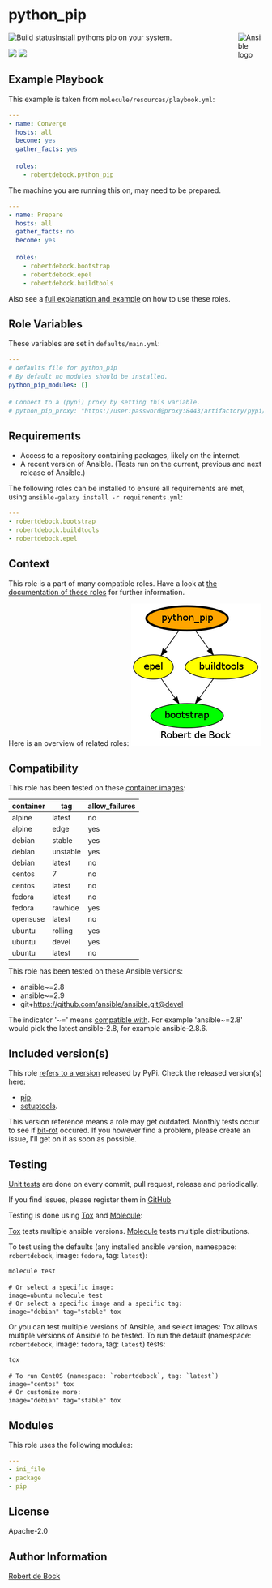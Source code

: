 python_pip
=========

<img src="https://docs.ansible.com/ansible-tower/3.2.4/html_ja/installandreference/_static/images/logo_invert.png" width="10%" height="10%" alt="Ansible logo" align="right"/>
<a href="https://travis-ci.org/robertdebock/ansible-role-python_pip"><img src="https://travis-ci.org/robertdebock/ansible-role-python_pip.svg?branch=master" alt="Build status" align="left"/></a>

Install pythons pip on your system.

<img src="https://img.shields.io/ansible/role/d/42440"/>
<img src="https://img.shields.io/ansible/quality/42440"/>

Example Playbook
----------------

This example is taken from `molecule/resources/playbook.yml`:
```yaml
---
- name: Converge
  hosts: all
  become: yes
  gather_facts: yes

  roles:
    - robertdebock.python_pip
```

The machine you are running this on, may need to be prepared.
```yaml
---
- name: Prepare
  hosts: all
  gather_facts: no
  become: yes

  roles:
    - robertdebock.bootstrap
    - robertdebock.epel
    - robertdebock.buildtools
```

Also see a [full explanation and example](https://robertdebock.nl/how-to-use-these-roles.html) on how to use these roles.

Role Variables
--------------

These variables are set in `defaults/main.yml`:
```yaml
---
# defaults file for python_pip
# By default no modules should be installed.
python_pip_modules: []

# Connect to a (pypi) proxy by setting this variable.
# python_pip_proxy: "https://user:password@proxy:8443/artifactory/pypi/pypi-virtual/simple"
```

Requirements
------------

- Access to a repository containing packages, likely on the internet.
- A recent version of Ansible. (Tests run on the current, previous and next release of Ansible.)

The following roles can be installed to ensure all requirements are met, using `ansible-galaxy install -r requirements.yml`:

```yaml
---
- robertdebock.bootstrap
- robertdebock.buildtools
- robertdebock.epel

```

Context
-------

This role is a part of many compatible roles. Have a look at [the documentation of these roles](https://robertdebock.nl/) for further information.

Here is an overview of related roles:
![dependencies](https://raw.githubusercontent.com/robertdebock/drawings/artifacts/python_pip.png "Dependency")


Compatibility
-------------

This role has been tested on these [container images](https://hub.docker.com/):

|container|tag|allow_failures|
|---------|---|--------------|
|alpine|latest|no|
|alpine|edge|yes|
|debian|stable|yes|
|debian|unstable|yes|
|debian|latest|no|
|centos|7|no|
|centos|latest|no|
|fedora|latest|no|
|fedora|rawhide|yes|
|opensuse|latest|no|
|ubuntu|rolling|yes|
|ubuntu|devel|yes|
|ubuntu|latest|no|

This role has been tested on these Ansible versions:

- ansible~=2.8
- ansible~=2.9
- git+https://github.com/ansible/ansible.git@devel

The indicator '\~=' means [compatible with](https://www.python.org/dev/peps/pep-0440/#compatible-release). For example 'ansible\~=2.8' would pick the latest ansible-2.8, for example ansible-2.8.6.


Included version(s)
-------------------

This role [refers to a version](https://github.com/robertdebock/ansible-role-python_pip/blob/master/defaults/main.yml) released by PyPi. Check the released version(s) here:
- [pip](https://pypi.org/project/pip/).
- [setuptools](https://pypi.org/project/setuptools/).

This version reference means a role may get outdated. Monthly tests occur to see if [bit-rot](https://en.wikipedia.org/wiki/Software_rot) occured. If you however find a problem, please create an issue, I'll get on it as soon as possible.

Testing
-------

[Unit tests](https://travis-ci.org/robertdebock/ansible-role-python_pip) are done on every commit, pull request, release and periodically.

If you find issues, please register them in [GitHub](https://github.com/robertdebock/ansible-role-python_pip/issues)

Testing is done using [Tox](https://tox.readthedocs.io/en/latest/) and [Molecule](https://github.com/ansible/molecule):

[Tox](https://tox.readthedocs.io/en/latest/) tests multiple ansible versions.
[Molecule](https://github.com/ansible/molecule) tests multiple distributions.

To test using the defaults (any installed ansible version, namespace: `robertdebock`, image: `fedora`, tag: `latest`):

```
molecule test

# Or select a specific image:
image=ubuntu molecule test
# Or select a specific image and a specific tag:
image="debian" tag="stable" tox
```

Or you can test multiple versions of Ansible, and select images:
Tox allows multiple versions of Ansible to be tested. To run the default (namespace: `robertdebock`, image: `fedora`, tag: `latest`) tests:

```
tox

# To run CentOS (namespace: `robertdebock`, tag: `latest`)
image="centos" tox
# Or customize more:
image="debian" tag="stable" tox
```

Modules
-------

This role uses the following modules:
```yaml
---
- ini_file
- package
- pip
```

License
-------

Apache-2.0


Author Information
------------------

[Robert de Bock](https://robertdebock.nl/)
